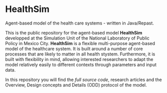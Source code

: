 # HealthSim
Agent-based model of the health care systems - written in Java/Repast. 

This is the public repository for the agent-based model **HealthSim** developped at the Simulation Unit of the National Laboratory of Public Policy in Mexico City. **HealthSim** is a flexible multi-purpose agent-based model of the healthcare system. It is built around a number of core processes that are likely to matter in all health stystem. Furthermore, it is built with flexibility in mind, allowing interested researchers to adapt the model relatively easily to different contexts through parameters and input data. 


In this repository you will find the *full source code*, research articles and the Overview, Design concepts and Details (ODD) protocol of the model. 


